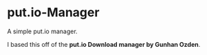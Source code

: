 # put.io-Manager
A simple put.io manager.

I based this off of the **put.io Download manager by Gunhan Ozden**.
